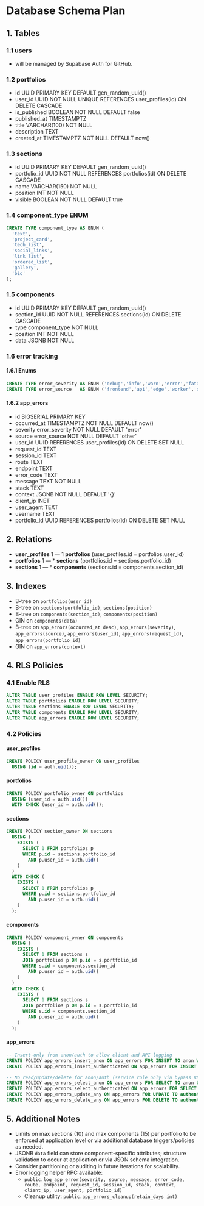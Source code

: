 # Database Schema Plan

## 1. Tables

### 1.1 users
- will be managed by Supabase Auth for GitHub.

### 1.2 portfolios
- id UUID PRIMARY KEY DEFAULT gen_random_uuid()
- user_id UUID NOT NULL UNIQUE REFERENCES user_profiles(id) ON DELETE CASCADE
- is_published BOOLEAN NOT NULL DEFAULT false
- published_at TIMESTAMPTZ
- title VARCHAR(100) NOT NULL
- description TEXT
- created_at TIMESTAMPTZ NOT NULL DEFAULT now()

### 1.3 sections
- id UUID PRIMARY KEY DEFAULT gen_random_uuid()
- portfolio_id UUID NOT NULL REFERENCES portfolios(id) ON DELETE CASCADE
- name VARCHAR(150) NOT NULL
- position INT NOT NULL
- visible BOOLEAN NOT NULL DEFAULT true

### 1.4 component_type ENUM
```sql
CREATE TYPE component_type AS ENUM (
  'text',
  'project_card',
  'tech_list',
  'social_links',
  'link_list',
  'ordered_list',
  'gallery',
  'bio'
);
```

### 1.5 components
- id UUID PRIMARY KEY DEFAULT gen_random_uuid()
- section_id UUID NOT NULL REFERENCES sections(id) ON DELETE CASCADE
- type component_type NOT NULL
- position INT NOT NULL
- data JSONB NOT NULL

### 1.6 error tracking

#### 1.6.1 Enums
```sql
CREATE TYPE error_severity AS ENUM ('debug','info','warn','error','fatal');
CREATE TYPE error_source   AS ENUM ('frontend','api','edge','worker','db','other');
```

#### 1.6.2 app_errors
- id BIGSERIAL PRIMARY KEY
- occurred_at TIMESTAMPTZ NOT NULL DEFAULT now()
- severity error_severity NOT NULL DEFAULT 'error'
- source error_source NOT NULL DEFAULT 'other'
- user_id UUID REFERENCES user_profiles(id) ON DELETE SET NULL
- request_id TEXT
- session_id TEXT
- route TEXT
- endpoint TEXT
- error_code TEXT
- message TEXT NOT NULL
- stack TEXT
- context JSONB NOT NULL DEFAULT '{}'
- client_ip INET
- user_agent TEXT
- username TEXT
- portfolio_id UUID REFERENCES portfolios(id) ON DELETE SET NULL

## 2. Relations

- **user_profiles** 1 — 1 **portfolios** (user_profiles.id = portfolios.user_id)
- **portfolios** 1 — * **sections** (portfolios.id = sections.portfolio_id)
- **sections** 1 — * **components** (sections.id = components.section_id)

## 3. Indexes

- B-tree on `portfolios(user_id)`
- B-tree on `sections(portfolio_id)`, `sections(position)`
- B-tree on `components(section_id)`, `components(position)`
- GIN on `components(data)`
- B-tree on `app_errors(occurred_at desc)`, `app_errors(severity)`, `app_errors(source)`, `app_errors(user_id)`, `app_errors(request_id)`, `app_errors(portfolio_id)`
- GIN on `app_errors(context)`

## 4. RLS Policies

### 4.1 Enable RLS
```sql
ALTER TABLE user_profiles ENABLE ROW LEVEL SECURITY;
ALTER TABLE portfolios ENABLE ROW LEVEL SECURITY;
ALTER TABLE sections ENABLE ROW LEVEL SECURITY;
ALTER TABLE components ENABLE ROW LEVEL SECURITY;
ALTER TABLE app_errors ENABLE ROW LEVEL SECURITY;
```

### 4.2 Policies

#### user_profiles
```sql
CREATE POLICY user_profile_owner ON user_profiles
  USING (id = auth.uid());
```

#### portfolios
```sql
CREATE POLICY portfolio_owner ON portfolios
  USING (user_id = auth.uid())
  WITH CHECK (user_id = auth.uid());
```

#### sections
```sql
CREATE POLICY section_owner ON sections
  USING (
    EXISTS (
      SELECT 1 FROM portfolios p
      WHERE p.id = sections.portfolio_id
        AND p.user_id = auth.uid()
    )
  )
  WITH CHECK (
    EXISTS (
      SELECT 1 FROM portfolios p
      WHERE p.id = sections.portfolio_id
        AND p.user_id = auth.uid()
    )
  );
```

#### components
```sql
CREATE POLICY component_owner ON components
  USING (
    EXISTS (
      SELECT 1 FROM sections s
      JOIN portfolios p ON p.id = s.portfolio_id
      WHERE s.id = components.section_id
        AND p.user_id = auth.uid()
    )
  )
  WITH CHECK (
    EXISTS (
      SELECT 1 FROM sections s
      JOIN portfolios p ON p.id = s.portfolio_id
      WHERE s.id = components.section_id
        AND p.user_id = auth.uid()
    )
  );
```

#### app_errors
```sql
-- Insert-only from anon/auth to allow client and API logging
CREATE POLICY app_errors_insert_anon ON app_errors FOR INSERT TO anon WITH CHECK (true);
CREATE POLICY app_errors_insert_authenticated ON app_errors FOR INSERT TO authenticated WITH CHECK (true);

-- No read/update/delete for anon/auth (service role only via bypass RLS)
CREATE POLICY app_errors_select_anon ON app_errors FOR SELECT TO anon USING (false);
CREATE POLICY app_errors_select_authenticated ON app_errors FOR SELECT TO authenticated USING (false);
CREATE POLICY app_errors_update_any ON app_errors FOR UPDATE TO authenticated USING (false) WITH CHECK (false);
CREATE POLICY app_errors_delete_any ON app_errors FOR DELETE TO authenticated USING (false);
```

## 5. Additional Notes

- Limits on max sections (10) and max components (15) per portfolio to be enforced at application level or via additional database triggers/policies as needed.
- JSONB `data` field can store component-specific attributes; structure validation to occur at application or via JSON schema integration.
- Consider partitioning or auditing in future iterations for scalability.
- Error logging helper RPC available:
  - `public.log_app_error(severity, source, message, error_code, route, endpoint, request_id, session_id, stack, context, client_ip, user_agent, portfolio_id)`
  - Cleanup utility: `public.app_errors_cleanup(retain_days int)`
